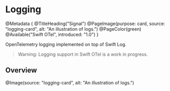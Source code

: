 # Logging

@Metadata {
    @TitleHeading("Signal")
    @PageImage(purpose: card, source: "logging-card", alt: "An illustration of logs.")
    @PageColor(green)
    @Available("Swift OTel", introduced: "1.0")
}

OpenTelemetry logging implemented on top of Swift Log.

> Warning: Logging support in Swift OTel is a work in progress. 

## Overview

@Image(source: "logging-card", alt: "An illustration of logs.")
